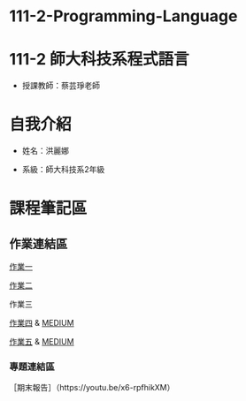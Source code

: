 # 111-2-Programming-Language
# 111-2 師大科技系程式語言
- 授課教師：蔡芸琤老師

<h1>自我介紹</h1>

- 姓名：洪麗娜

- 系級：師大科技系2年級

<h1>課程筆記區</h1>

<h2>作業連結區</h2>

[作業一](https://github.com/vanessaaugust/111-2-Programming-Language/blob/fa868010a7d0925ce7c123c3ef9c42f458ad8d43/ophw1-1.ipynb)

[作業二](https://github.com/vanessaaugust/111-2-Programming-Language/blob/c2403bf800d1dbd9a52c1be61a154c844a4158ca/ophw2.ipynb)

作業三

[作業四](https://github.com/vanessaaugust/111-2-Programming-Language/blob/7fac8f2395cee7d81b79706f1a368ea5b5dc0665/PL%20HW%204%20music%20genre.ipynb) & [MEDIUM](https://medium.com/@41071226h/popular-music-genre-b3e2228e7b2) 

[作業五](https://github.com/vanessaaugust/111-2-Programming-Language/blob/f8d9724d77d000f7372c5b97db2dc14c1094b472/hw5.ipynb) & [MEDIUM](https://medium.com/@41071226h/singapore-hotel-location-research-27a6aab2faa3)
<h3>專題連結區</h3>
［期末報告］（https://youtu.be/x6-rpfhikXM）
